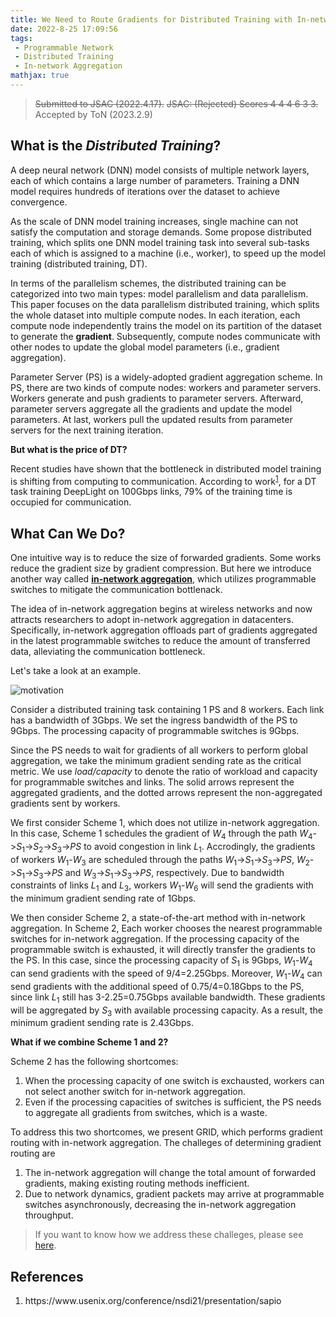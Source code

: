 ```yaml
---
title: We Need to Route Gradients for Distributed Training with In-network Aggregation Carefully
date: 2022-8-25 17:09:56
tags: 
 - Programmable Network
 - Distributed Training
 - In-network Aggregation
mathjax: true
---
```


> ~~Submitted to JSAC (2022.4.17).~~
> ~~JSAC: (Rejected) Scores 4 4 4 6 3 3.~~
> Accepted by ToN (2023.2.9)

## What is the *Distributed Training*?

A deep neural network (DNN) model consists of multiple network layers, each of which contains a large number of parameters. Training a DNN model requires hundreds of iterations over the dataset to achieve convergence.

As the scale of DNN  model training increases, single machine can not satisfy the computation and storage demands.
Some propose distributed training, which splits one DNN model training task into several sub-tasks each of which is assigned to a machine (i.e., worker), to speed up the model training (distributed training, DT).

In terms of the parallelism schemes, the distributed training can be categorized into two main types: model parallelism and data parallelism. This paper focuses on the data parallelism distributed training, which splits the whole dataset into multiple compute nodes. In each iteration, each compute node independently trains the model on its partition of the dataset to generate the **gradient**. Subsequently, compute nodes communicate with other nodes to update the global model parameters (i.e., gradient aggregation).

Parameter Server (PS) is a widely-adopted gradient aggregation scheme. In PS, there are two kinds of compute nodes: workers and parameter servers. Workers generate and push gradients to parameter servers. Afterward, parameter servers aggregate all the gradients and update the model parameters. At last, workers pull the updated results from parameter servers for the next training iteration.

**But what is the price of DT?**

Recent studies have shown that the bottleneck in distributed model training is shifting from computing to communication. According to work<sup><a href="#ref1">1</a></sup>, for a DT task training DeepLight on 100Gbps links, $79\%$ of the training time is occupied for communication.

## What Can We Do?

One intuitive way is to reduce the size of forwarded gradients. Some works reduce the gradient size by gradient compression. But here we introduce another way called **[in-network aggregation](/2022/01/04/INAReview/)**, which utilizes programmable switches to mitigate the communication bottlenack.

The idea of in-network aggregation begins at wireless networks and now attracts researchers to adopt in-network aggregation in datacenters.
Specifically, in-network aggregation offloads part of gradients aggregated in the latest programmable switches to reduce the amount of transferred data, alleviating the communication bottleneck.

Let's take a look at an example.

![motivation](fig1.jpg)

Consider a distributed training task containing 1 PS and 8 workers. Each link has a bandwidth of 3Gbps. We set the ingress bandwidth of the PS to 9Gbps. The processing capacity of programmable switches is 9Gbps.

Since the PS needs to wait for gradients of all workers to perform global aggregation, we take the minimum gradient sending rate as the critical metric. We use *load/capacity* to denote the ratio of workload and capacity for programmable switches and links. The solid arrows represent the aggregated gradients, and the dotted arrows represent the non-aggregated gradients sent by workers.

We first consider Scheme 1, which does not utilize in-network aggregation. In this case, Scheme 1 schedules the gradient of $W_4$ through the path $W_4$->$S_1$->$S_2$->$S_3$->$PS$ to avoid congestion in link $L_1$. Accrodingly, the gradients of workers $W_1$-$W_3$ are scheduled through the paths $W_1$->$S_1$->$S_3$->$PS$, $W_2$->$S_1$->$S_3$->$PS$ and $W_3$->$S_1$->$S_3$->$PS$, respectively. 
Due to bandwidth constraints of links $L_1$ and $L_3$, workers $W_1$-$W_6$ will send the gradients with the minimum gradient sending rate of 1Gbps.

We then consider Scheme 2, a state-of-the-art method with in-network aggregation. In Scheme 2, Each worker chooses the nearest programmable switches for in-network aggregation. If the processing capacity of the programmable switch is exhausted, it will directly transfer the gradients to the PS. In this case, since the processing capacity of $S_1$ is 9Gbps, $W_1$-$W_4$ can send gradients with the speed of 9/4=2.25Gbps. Moreover, $W_1$-$W_4$ can send gradients with the additional speed of 0.75/4=0.18Gbps to the PS, since link $L_1$ still has 3-2.25=0.75Gbps available bandwidth. These gradients will be aggregated by $S_3$ with available processing capacity. As a result, the minimum gradient sending rate is 2.43Gbps.

**What if we combine Scheme 1 and 2?**

Scheme 2 has the following shortcomes:

1. When the processing capacity of one switch is exchausted, workers can not select another switch for in-network aggregation.
2. Even if the processing capacities of switches is sufficient, the PS needs to aggregate all gradients from switches, which is a waste.

To address this two shortcomes, we present GRID, which performs gradient routing with in-network aggregation. The challeges of determining gradient routing are 

1. The in-network aggregation will change the total amount of forwarded gradients, making existing routing methods inefficient.
2. Due to network dynamics, gradient packets may arrive at programmable switches asynchronously, decreasing the in-network aggregation throughput.

> If you want to know how we address these challeges, please see [here](/pdf/GRID.pdf).

## References

1. <p name = "ref1"> https://www.usenix.org/conference/nsdi21/presentation/sapio </p>